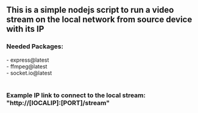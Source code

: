 <h2> This is a simple nodejs script to run a video stream on the local network from source device with its IP</h2>

<h3>Needed Packages:</h3>
- express@latest <br />
- ffmpeg@latest <br />
- socket.io@latest <br />
<br />
<h3>Example IP link to connect to the local stream: "http://[lOCALIP]:[PORT]/stream"</h3>